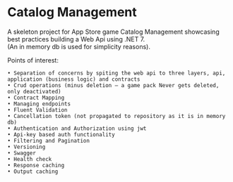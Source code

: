 # Catalog Management


A skeleton project for App Store game Catalog Management showcasing best practices building a Web Api using .NET 7.<br />
(An in memory db is used for simplicity reasons).

Points of interest:

    • Separation of concerns by spiting the web api to three layers, api, application (business logic) and contracts
    • Crud operations (minus deletion – a game pack Never gets deleted, only deactivated)
    • Contract Mapping
    • Managing endpoints
    • Fluent Validation
    • Cancellation token (not propagated to repository as it is in memory db)
    • Authentication and Authorization using jwt
    • Api-key based auth functionality
    • Filtering and Pagination
    • Versioning
    • Swagger
    • Health check
    • Response caching
    • Output caching
